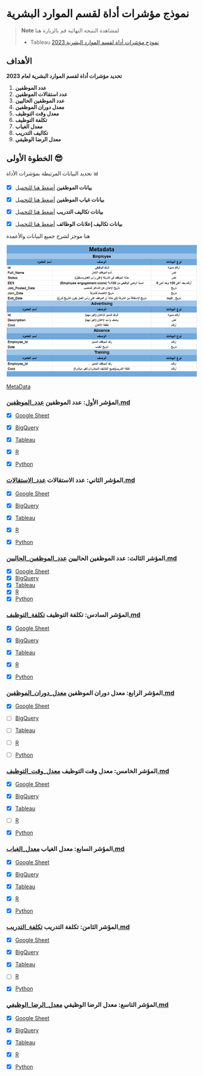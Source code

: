 
# نموذج مؤشرات أداة لقسم الموارد البشرية

> **Note**
> لمشاهدة النتيجة النهائية قم بالزيارة هنا
> * Tableau  [نموذج مؤشرات أداة لقسم الموارد البشرية 2023](https://public.tableau.com/views/2023_16991213214090/2023?:language=en-US&:display_count=n&:origin=viz_share_link)


## الأهداف 


  **تحديد مؤشرات أداة لقسم الموارد البشرية لعام 2023**
  

1. **عدد الموظفين**   
1.  **عدد استقالات الموظفين**
1. **عدد الموظفين الحاليين**
1. **معدل دوران الموظفين**
1.  **معدل وقت التوظيف**
1.  **تكلفة التوظيف** 
1. **معدل الغياب**
1. **تكاليف التدريب**
1. **معدل الرضا الوظيفي**



## الخطوة الأولى  😎
تحديد البيانات المرتبطة بمؤشرات الأداة :bar_chart:

+  [x] **بيانات الموظفين** [أضغط هنا للتحميل](data/HR-KPI_Employee.csv)
+  [x] **بيانات غياب الموظفين** [أضغط هنا للتحميل](data/HR-KPI_Absence.csv)
+  [x] **بيانات تكاليف التدريب** [أضغط هنا للتحميل](data/HR-KPI_Training.csv)
+  [x] **بيانات تكاليف إعلانات الوظائف** [أضغط هنا للتحميل](data/HR-KPI_Advertising.csv)



هنا موجز لشرح جميع البيانات والأعمدة 


![شرح تفاصيل البيانات ](data/metadata.png)

[MetaData](https://docs.google.com/spreadsheets/d/10PCT9hpFjGG23YWSh-tIuiqYqdaWoGqrRjr1AHKnGdM/edit?usp=sharing)




###  المؤشر الأول: عدد الموظفين [عدد_الموظفين.md](kpi/عدد_الموظفين.md)
- [x] [Google Sheet](https://github.com/alsobihi/HR-KPI/blob/main/kpi/عدد_الموظفين.md#google-sheet)
- [x] [BigQuery](https://github.com/alsobihi/HR-KPI/blob/main/kpi/عدد_الموظفين.md#bigquery)
- [x] [Tableau](https://github.com/alsobihi/HR-KPI/blob/main/kpi/عدد_الموظفين.md#tableau)
- [x] [R](https://github.com/alsobihi/HR-KPI/blob/main/kpi/عدد_الموظفين.md#r)
- [x] [Python](https://github.com/alsobihi/HR-KPI/blob/main/kpi/عدد_الموظفين.md#python)



### المؤشر الثاني: عدد الاستقالات [عدد_الاستقالات.md](kpi/عدد_الاستقالات.md)
- [x] [Google Sheet](kpi/عدد_الاستقالات.md#google-sheet)
- [x] [BigQuery](kpi/عدد_الاستقالات.md#bigquery)
- [x] [Tableau](kpi/عدد_الاستقالات.md#tableau)
- [x] [R](kpi/عدد_الاستقالات.md#r)
- [x] [Python](kpi/عدد_الاستقالات.md#python)



### المؤشر الثالث: عدد الموظفين الحاليين [عدد_الموظفين_الحاليين.md](kpi/عدد_الموظفين_الحاليين.md)
- [x] [Google Sheet](kpi/عدد_الموظفين_الحاليين.md#google-sheet)
- [x] [BigQuery](kpi/عدد_الموظفين_الحاليين.md#bigquery)
- [x] [Tableau](kpi/عدد_الموظفين_الحاليين.md#tableau)
- [x] [R](kpi/عدد_الموظفين_الحاليين.md#r)
- [x] [Python](kpi/عدد_الموظفين_الحاليين.md#python)

### المؤشر السادس: تكلفة التوظيف [تكلفة_التوظيف.md](kpi/تكلفة_التوظيف.md)
- [x] [Google Sheet](kpi/تكلفة_التوظيف.md#google-sheet)
- [x] [BigQuery](kpi/تكلفة_التوظيف.md#bigquery)
- [x] [Tableau](kpi/تكلفة_التوظيف.md#tableau)
- [x] [R](kpi/تكلفة_التوظيف.md#r)
- [x] [Python](kpi/تكلفة_التوظيف.md#python)


### المؤشر الرابع: معدل دوران الموظفين [معدل_دوران_الموظفين.md](kpi/معدل_دوران_الموظفين.md)
- [x] [Google Sheet](kpi/معدل_دوران_الموظفين.md#google-sheet)
- [ ] [BigQuery](#bigquery)
- [ ] [Tableau](#tableau)
- [ ] [R](#r)
- [ ] [Python](#python)


### المؤشر الخامس: معدل وقت التوظيف [معدل_وقت_التوظيف.md](kpi/معدل_وقت_التوظيف.md)
- [x] [Google Sheet](kpi/معدل_وقت_التوظيف.md#google-sheet)
- [x] [BigQuery](kpi/معدل_وقت_التوظيف.md#bigquery)
- [x] [Tableau](kpi/معدل_وقت_التوظيف.md#tableau)
- [ ] [R](#r)
- [x] [Python](kpi/معدل_وقت_التوظيف.md#python)





### المؤشر السابع: معدل الغياب [معدل_الغياب.md](kpi/معدل_الغياب.md)
- [x] [Google Sheet](kpi/معدل_الغياب.md#google-sheet)
- [x] [BigQuery](kpi/معدل_الغياب.md#bigquery)
- [x] [Tableau](kpi/معدل_الغياب.md#tableau)
- [x] [R](kpi/معدل_الغياب.md#r)
- [x] [Python](kpi/معدل_الغياب.md#python)


### المؤشر الثامن:  تكلفة التدريب [تكلفة_التدريب.md](kpi/تكلفة_التدريب.md)
- [x] [Google Sheet](kpi/تكلفة_التدريب.md#google-sheet)
- [x] [BigQuery](kpi/تكلفة_التدريب.md#bigquery)
- [x] [Tableau](kpi/تكلفة_التدريب.md#tableau)
- [ ] [R](#r)
- [x] [Python](kpi/تكلفة_التدريب.md#python)


### المؤشر التاسع: معدل الرضا الوظيفي [معدل_الرضا_الوظيفي.md](kpi/معدل_الرضا_الوظيفي.md)
- [x] [Google Sheet](kpi/معدل_الرضا_الوظيفي.md#google-sheet)
- [x] [BigQuery](kpi/معدل_الرضا_الوظيفي.md#bigquery)
- [x] [Tableau](kpi/معدل_الرضا_الوظيفي.md#tableau)
- [x] [R](kpi/معدل_الرضا_الوظيفي.md#r)
- [x] [Python](kpi/معدل_الرضا_الوظيفي.md#python)



